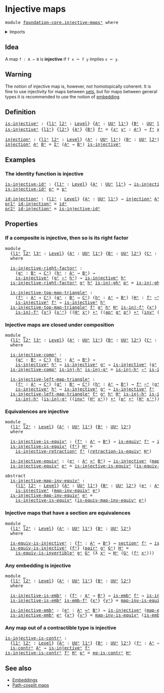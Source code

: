 # Injective maps

<pre class="Agda"><a id="27" class="Keyword">module</a> <a id="34" href="foundation-core.injective-maps%25E1%25B5%2589.html" class="Module">foundation-core.injective-mapsᵉ</a> <a id="66" class="Keyword">where</a>
</pre>
<details><summary>Imports</summary>

<pre class="Agda"><a id="122" class="Keyword">open</a> <a id="127" class="Keyword">import</a> <a id="134" href="foundation.action-on-identifications-functions%25E1%25B5%2589.html" class="Module">foundation.action-on-identifications-functionsᵉ</a>
<a id="182" class="Keyword">open</a> <a id="187" class="Keyword">import</a> <a id="194" href="foundation.dependent-pair-types%25E1%25B5%2589.html" class="Module">foundation.dependent-pair-typesᵉ</a>
<a id="227" class="Keyword">open</a> <a id="232" class="Keyword">import</a> <a id="239" href="foundation.universe-levels%25E1%25B5%2589.html" class="Module">foundation.universe-levelsᵉ</a>

<a id="268" class="Keyword">open</a> <a id="273" class="Keyword">import</a> <a id="280" href="foundation-core.contractible-types%25E1%25B5%2589.html" class="Module">foundation-core.contractible-typesᵉ</a>
<a id="316" class="Keyword">open</a> <a id="321" class="Keyword">import</a> <a id="328" href="foundation-core.embeddings%25E1%25B5%2589.html" class="Module">foundation-core.embeddingsᵉ</a>
<a id="356" class="Keyword">open</a> <a id="361" class="Keyword">import</a> <a id="368" href="foundation-core.equivalences%25E1%25B5%2589.html" class="Module">foundation-core.equivalencesᵉ</a>
<a id="398" class="Keyword">open</a> <a id="403" class="Keyword">import</a> <a id="410" href="foundation-core.function-types%25E1%25B5%2589.html" class="Module">foundation-core.function-typesᵉ</a>
<a id="442" class="Keyword">open</a> <a id="447" class="Keyword">import</a> <a id="454" href="foundation-core.homotopies%25E1%25B5%2589.html" class="Module">foundation-core.homotopiesᵉ</a>
<a id="482" class="Keyword">open</a> <a id="487" class="Keyword">import</a> <a id="494" href="foundation-core.identity-types%25E1%25B5%2589.html" class="Module">foundation-core.identity-typesᵉ</a>
<a id="526" class="Keyword">open</a> <a id="531" class="Keyword">import</a> <a id="538" href="foundation-core.retractions%25E1%25B5%2589.html" class="Module">foundation-core.retractionsᵉ</a>
<a id="567" class="Keyword">open</a> <a id="572" class="Keyword">import</a> <a id="579" href="foundation-core.sections%25E1%25B5%2589.html" class="Module">foundation-core.sectionsᵉ</a>
</pre>
</details>

## Idea

A map `f : A → B` is **injective** if `f x ＝ f y` implies `x ＝ y`.

## Warning

The notion of injective map is, however, not homotopically coherent. It is fine
to use injectivity for maps between [sets](foundation-core.sets.md), but for
maps between general types it is recommended to use the notion of
[embedding](foundation-core.embeddings.md).

## Definition

<pre class="Agda"><a id="is-injectiveᵉ"></a><a id="1002" href="foundation-core.injective-maps%25E1%25B5%2589.html#1002" class="Function">is-injectiveᵉ</a> <a id="1016" class="Symbol">:</a> <a id="1018" class="Symbol">{</a><a id="1019" href="foundation-core.injective-maps%25E1%25B5%2589.html#1019" class="Bound">l1ᵉ</a> <a id="1023" href="foundation-core.injective-maps%25E1%25B5%2589.html#1023" class="Bound">l2ᵉ</a> <a id="1027" class="Symbol">:</a> <a id="1029" href="Agda.Primitive.html#742" class="Postulate">Level</a><a id="1034" class="Symbol">}</a> <a id="1036" class="Symbol">{</a><a id="1037" href="foundation-core.injective-maps%25E1%25B5%2589.html#1037" class="Bound">Aᵉ</a> <a id="1040" class="Symbol">:</a> <a id="1042" href="Agda.Primitive.html#429" class="Primitive">UUᵉ</a> <a id="1046" href="foundation-core.injective-maps%25E1%25B5%2589.html#1019" class="Bound">l1ᵉ</a><a id="1049" class="Symbol">}</a> <a id="1051" class="Symbol">{</a><a id="1052" href="foundation-core.injective-maps%25E1%25B5%2589.html#1052" class="Bound">Bᵉ</a> <a id="1055" class="Symbol">:</a> <a id="1057" href="Agda.Primitive.html#429" class="Primitive">UUᵉ</a> <a id="1061" href="foundation-core.injective-maps%25E1%25B5%2589.html#1023" class="Bound">l2ᵉ</a><a id="1064" class="Symbol">}</a> <a id="1066" class="Symbol">→</a> <a id="1068" class="Symbol">(</a><a id="1069" href="foundation-core.injective-maps%25E1%25B5%2589.html#1037" class="Bound">Aᵉ</a> <a id="1072" class="Symbol">→</a> <a id="1074" href="foundation-core.injective-maps%25E1%25B5%2589.html#1052" class="Bound">Bᵉ</a><a id="1076" class="Symbol">)</a> <a id="1078" class="Symbol">→</a> <a id="1080" href="Agda.Primitive.html#429" class="Primitive">UUᵉ</a> <a id="1084" class="Symbol">(</a><a id="1085" href="foundation-core.injective-maps%25E1%25B5%2589.html#1019" class="Bound">l1ᵉ</a> <a id="1089" href="Agda.Primitive.html#961" class="Primitive Operator">⊔</a> <a id="1091" href="foundation-core.injective-maps%25E1%25B5%2589.html#1023" class="Bound">l2ᵉ</a><a id="1094" class="Symbol">)</a>
<a id="1096" href="foundation-core.injective-maps%25E1%25B5%2589.html#1002" class="Function">is-injectiveᵉ</a> <a id="1110" class="Symbol">{</a><a id="1111" href="foundation-core.injective-maps%25E1%25B5%2589.html#1111" class="Bound">l1ᵉ</a><a id="1114" class="Symbol">}</a> <a id="1116" class="Symbol">{</a><a id="1117" href="foundation-core.injective-maps%25E1%25B5%2589.html#1117" class="Bound">l2ᵉ</a><a id="1120" class="Symbol">}</a> <a id="1122" class="Symbol">{</a><a id="1123" href="foundation-core.injective-maps%25E1%25B5%2589.html#1123" class="Bound">Aᵉ</a><a id="1125" class="Symbol">}</a> <a id="1127" class="Symbol">{</a><a id="1128" href="foundation-core.injective-maps%25E1%25B5%2589.html#1128" class="Bound">Bᵉ</a><a id="1130" class="Symbol">}</a> <a id="1132" href="foundation-core.injective-maps%25E1%25B5%2589.html#1132" class="Bound">fᵉ</a> <a id="1135" class="Symbol">=</a> <a id="1137" class="Symbol">{</a><a id="1138" href="foundation-core.injective-maps%25E1%25B5%2589.html#1138" class="Bound">xᵉ</a> <a id="1141" href="foundation-core.injective-maps%25E1%25B5%2589.html#1141" class="Bound">yᵉ</a> <a id="1144" class="Symbol">:</a> <a id="1146" href="foundation-core.injective-maps%25E1%25B5%2589.html#1123" class="Bound">Aᵉ</a><a id="1148" class="Symbol">}</a> <a id="1150" class="Symbol">→</a> <a id="1152" href="foundation-core.injective-maps%25E1%25B5%2589.html#1132" class="Bound">fᵉ</a> <a id="1155" href="foundation-core.injective-maps%25E1%25B5%2589.html#1138" class="Bound">xᵉ</a> <a id="1158" href="foundation-core.identity-types%25E1%25B5%2589.html#2730" class="Function Operator">＝ᵉ</a> <a id="1161" href="foundation-core.injective-maps%25E1%25B5%2589.html#1132" class="Bound">fᵉ</a> <a id="1164" href="foundation-core.injective-maps%25E1%25B5%2589.html#1141" class="Bound">yᵉ</a> <a id="1167" class="Symbol">→</a> <a id="1169" href="foundation-core.injective-maps%25E1%25B5%2589.html#1138" class="Bound">xᵉ</a> <a id="1172" href="foundation-core.identity-types%25E1%25B5%2589.html#2730" class="Function Operator">＝ᵉ</a> <a id="1175" href="foundation-core.injective-maps%25E1%25B5%2589.html#1141" class="Bound">yᵉ</a>

<a id="injectionᵉ"></a><a id="1179" href="foundation-core.injective-maps%25E1%25B5%2589.html#1179" class="Function">injectionᵉ</a> <a id="1190" class="Symbol">:</a> <a id="1192" class="Symbol">{</a><a id="1193" href="foundation-core.injective-maps%25E1%25B5%2589.html#1193" class="Bound">l1ᵉ</a> <a id="1197" href="foundation-core.injective-maps%25E1%25B5%2589.html#1197" class="Bound">l2ᵉ</a> <a id="1201" class="Symbol">:</a> <a id="1203" href="Agda.Primitive.html#742" class="Postulate">Level</a><a id="1208" class="Symbol">}</a> <a id="1210" class="Symbol">(</a><a id="1211" href="foundation-core.injective-maps%25E1%25B5%2589.html#1211" class="Bound">Aᵉ</a> <a id="1214" class="Symbol">:</a> <a id="1216" href="Agda.Primitive.html#429" class="Primitive">UUᵉ</a> <a id="1220" href="foundation-core.injective-maps%25E1%25B5%2589.html#1193" class="Bound">l1ᵉ</a><a id="1223" class="Symbol">)</a> <a id="1225" class="Symbol">(</a><a id="1226" href="foundation-core.injective-maps%25E1%25B5%2589.html#1226" class="Bound">Bᵉ</a> <a id="1229" class="Symbol">:</a> <a id="1231" href="Agda.Primitive.html#429" class="Primitive">UUᵉ</a> <a id="1235" href="foundation-core.injective-maps%25E1%25B5%2589.html#1197" class="Bound">l2ᵉ</a><a id="1238" class="Symbol">)</a> <a id="1240" class="Symbol">→</a> <a id="1242" href="Agda.Primitive.html#429" class="Primitive">UUᵉ</a> <a id="1246" class="Symbol">(</a><a id="1247" href="foundation-core.injective-maps%25E1%25B5%2589.html#1193" class="Bound">l1ᵉ</a> <a id="1251" href="Agda.Primitive.html#961" class="Primitive Operator">⊔</a> <a id="1253" href="foundation-core.injective-maps%25E1%25B5%2589.html#1197" class="Bound">l2ᵉ</a><a id="1256" class="Symbol">)</a>
<a id="1258" href="foundation-core.injective-maps%25E1%25B5%2589.html#1179" class="Function">injectionᵉ</a> <a id="1269" href="foundation-core.injective-maps%25E1%25B5%2589.html#1269" class="Bound">Aᵉ</a> <a id="1272" href="foundation-core.injective-maps%25E1%25B5%2589.html#1272" class="Bound">Bᵉ</a> <a id="1275" class="Symbol">=</a> <a id="1277" href="foundation.dependent-pair-types%25E1%25B5%2589.html#585" class="Record">Σᵉ</a> <a id="1280" class="Symbol">(</a><a id="1281" href="foundation-core.injective-maps%25E1%25B5%2589.html#1269" class="Bound">Aᵉ</a> <a id="1284" class="Symbol">→</a> <a id="1286" href="foundation-core.injective-maps%25E1%25B5%2589.html#1272" class="Bound">Bᵉ</a><a id="1288" class="Symbol">)</a> <a id="1290" href="foundation-core.injective-maps%25E1%25B5%2589.html#1002" class="Function">is-injectiveᵉ</a>
</pre>
## Examples

### The identity function is injective

<pre class="Agda"><a id="is-injective-idᵉ"></a><a id="1370" href="foundation-core.injective-maps%25E1%25B5%2589.html#1370" class="Function">is-injective-idᵉ</a> <a id="1387" class="Symbol">:</a> <a id="1389" class="Symbol">{</a><a id="1390" href="foundation-core.injective-maps%25E1%25B5%2589.html#1390" class="Bound">l1ᵉ</a> <a id="1394" class="Symbol">:</a> <a id="1396" href="Agda.Primitive.html#742" class="Postulate">Level</a><a id="1401" class="Symbol">}</a> <a id="1403" class="Symbol">{</a><a id="1404" href="foundation-core.injective-maps%25E1%25B5%2589.html#1404" class="Bound">Aᵉ</a> <a id="1407" class="Symbol">:</a> <a id="1409" href="Agda.Primitive.html#429" class="Primitive">UUᵉ</a> <a id="1413" href="foundation-core.injective-maps%25E1%25B5%2589.html#1390" class="Bound">l1ᵉ</a><a id="1416" class="Symbol">}</a> <a id="1418" class="Symbol">→</a> <a id="1420" href="foundation-core.injective-maps%25E1%25B5%2589.html#1002" class="Function">is-injectiveᵉ</a> <a id="1434" class="Symbol">(</a><a id="1435" href="foundation-core.function-types%25E1%25B5%2589.html#309" class="Function">idᵉ</a> <a id="1439" class="Symbol">{</a><a id="1440" class="Argument">Aᵉ</a> <a id="1443" class="Symbol">=</a> <a id="1445" href="foundation-core.injective-maps%25E1%25B5%2589.html#1404" class="Bound">Aᵉ</a><a id="1447" class="Symbol">})</a>
<a id="1450" href="foundation-core.injective-maps%25E1%25B5%2589.html#1370" class="Function">is-injective-idᵉ</a> <a id="1467" href="foundation-core.injective-maps%25E1%25B5%2589.html#1467" class="Bound">pᵉ</a> <a id="1470" class="Symbol">=</a> <a id="1472" href="foundation-core.injective-maps%25E1%25B5%2589.html#1467" class="Bound">pᵉ</a>

<a id="id-injectionᵉ"></a><a id="1476" href="foundation-core.injective-maps%25E1%25B5%2589.html#1476" class="Function">id-injectionᵉ</a> <a id="1490" class="Symbol">:</a> <a id="1492" class="Symbol">{</a><a id="1493" href="foundation-core.injective-maps%25E1%25B5%2589.html#1493" class="Bound">l1ᵉ</a> <a id="1497" class="Symbol">:</a> <a id="1499" href="Agda.Primitive.html#742" class="Postulate">Level</a><a id="1504" class="Symbol">}</a> <a id="1506" class="Symbol">{</a><a id="1507" href="foundation-core.injective-maps%25E1%25B5%2589.html#1507" class="Bound">Aᵉ</a> <a id="1510" class="Symbol">:</a> <a id="1512" href="Agda.Primitive.html#429" class="Primitive">UUᵉ</a> <a id="1516" href="foundation-core.injective-maps%25E1%25B5%2589.html#1493" class="Bound">l1ᵉ</a><a id="1519" class="Symbol">}</a> <a id="1521" class="Symbol">→</a> <a id="1523" href="foundation-core.injective-maps%25E1%25B5%2589.html#1179" class="Function">injectionᵉ</a> <a id="1534" href="foundation-core.injective-maps%25E1%25B5%2589.html#1507" class="Bound">Aᵉ</a> <a id="1537" href="foundation-core.injective-maps%25E1%25B5%2589.html#1507" class="Bound">Aᵉ</a>
<a id="1540" href="foundation.dependent-pair-types%25E1%25B5%2589.html#697" class="Field">pr1ᵉ</a> <a id="1545" href="foundation-core.injective-maps%25E1%25B5%2589.html#1476" class="Function">id-injectionᵉ</a> <a id="1559" class="Symbol">=</a> <a id="1561" href="foundation-core.function-types%25E1%25B5%2589.html#309" class="Function">idᵉ</a>
<a id="1565" href="foundation.dependent-pair-types%25E1%25B5%2589.html#711" class="Field">pr2ᵉ</a> <a id="1570" href="foundation-core.injective-maps%25E1%25B5%2589.html#1476" class="Function">id-injectionᵉ</a> <a id="1584" class="Symbol">=</a> <a id="1586" href="foundation-core.injective-maps%25E1%25B5%2589.html#1370" class="Function">is-injective-idᵉ</a>
</pre>
## Properties

### If a composite is injective, then so is its right factor

<pre class="Agda"><a id="1693" class="Keyword">module</a> <a id="1700" href="foundation-core.injective-maps%25E1%25B5%2589.html#1700" class="Module">_</a>
  <a id="1704" class="Symbol">{</a><a id="1705" href="foundation-core.injective-maps%25E1%25B5%2589.html#1705" class="Bound">l1ᵉ</a> <a id="1709" href="foundation-core.injective-maps%25E1%25B5%2589.html#1709" class="Bound">l2ᵉ</a> <a id="1713" href="foundation-core.injective-maps%25E1%25B5%2589.html#1713" class="Bound">l3ᵉ</a> <a id="1717" class="Symbol">:</a> <a id="1719" href="Agda.Primitive.html#742" class="Postulate">Level</a><a id="1724" class="Symbol">}</a> <a id="1726" class="Symbol">{</a><a id="1727" href="foundation-core.injective-maps%25E1%25B5%2589.html#1727" class="Bound">Aᵉ</a> <a id="1730" class="Symbol">:</a> <a id="1732" href="Agda.Primitive.html#429" class="Primitive">UUᵉ</a> <a id="1736" href="foundation-core.injective-maps%25E1%25B5%2589.html#1705" class="Bound">l1ᵉ</a><a id="1739" class="Symbol">}</a> <a id="1741" class="Symbol">{</a><a id="1742" href="foundation-core.injective-maps%25E1%25B5%2589.html#1742" class="Bound">Bᵉ</a> <a id="1745" class="Symbol">:</a> <a id="1747" href="Agda.Primitive.html#429" class="Primitive">UUᵉ</a> <a id="1751" href="foundation-core.injective-maps%25E1%25B5%2589.html#1709" class="Bound">l2ᵉ</a><a id="1754" class="Symbol">}</a> <a id="1756" class="Symbol">{</a><a id="1757" href="foundation-core.injective-maps%25E1%25B5%2589.html#1757" class="Bound">Cᵉ</a> <a id="1760" class="Symbol">:</a> <a id="1762" href="Agda.Primitive.html#429" class="Primitive">UUᵉ</a> <a id="1766" href="foundation-core.injective-maps%25E1%25B5%2589.html#1713" class="Bound">l3ᵉ</a><a id="1769" class="Symbol">}</a>
  <a id="1773" class="Keyword">where</a>

  <a id="1782" href="foundation-core.injective-maps%25E1%25B5%2589.html#1782" class="Function">is-injective-right-factorᵉ</a> <a id="1809" class="Symbol">:</a>
    <a id="1815" class="Symbol">(</a><a id="1816" href="foundation-core.injective-maps%25E1%25B5%2589.html#1816" class="Bound">gᵉ</a> <a id="1819" class="Symbol">:</a> <a id="1821" href="foundation-core.injective-maps%25E1%25B5%2589.html#1742" class="Bound">Bᵉ</a> <a id="1824" class="Symbol">→</a> <a id="1826" href="foundation-core.injective-maps%25E1%25B5%2589.html#1757" class="Bound">Cᵉ</a><a id="1828" class="Symbol">)</a> <a id="1830" class="Symbol">(</a><a id="1831" href="foundation-core.injective-maps%25E1%25B5%2589.html#1831" class="Bound">hᵉ</a> <a id="1834" class="Symbol">:</a> <a id="1836" href="foundation-core.injective-maps%25E1%25B5%2589.html#1727" class="Bound">Aᵉ</a> <a id="1839" class="Symbol">→</a> <a id="1841" href="foundation-core.injective-maps%25E1%25B5%2589.html#1742" class="Bound">Bᵉ</a><a id="1843" class="Symbol">)</a> <a id="1845" class="Symbol">→</a>
    <a id="1851" href="foundation-core.injective-maps%25E1%25B5%2589.html#1002" class="Function">is-injectiveᵉ</a> <a id="1865" class="Symbol">(</a><a id="1866" href="foundation-core.injective-maps%25E1%25B5%2589.html#1816" class="Bound">gᵉ</a> <a id="1869" href="foundation-core.function-types%25E1%25B5%2589.html#476" class="Function Operator">∘ᵉ</a> <a id="1872" href="foundation-core.injective-maps%25E1%25B5%2589.html#1831" class="Bound">hᵉ</a><a id="1874" class="Symbol">)</a> <a id="1876" class="Symbol">→</a> <a id="1878" href="foundation-core.injective-maps%25E1%25B5%2589.html#1002" class="Function">is-injectiveᵉ</a> <a id="1892" href="foundation-core.injective-maps%25E1%25B5%2589.html#1831" class="Bound">hᵉ</a>
  <a id="1897" href="foundation-core.injective-maps%25E1%25B5%2589.html#1782" class="Function">is-injective-right-factorᵉ</a> <a id="1924" href="foundation-core.injective-maps%25E1%25B5%2589.html#1924" class="Bound">gᵉ</a> <a id="1927" href="foundation-core.injective-maps%25E1%25B5%2589.html#1927" class="Bound">hᵉ</a> <a id="1930" href="foundation-core.injective-maps%25E1%25B5%2589.html#1930" class="Bound">is-inj-ghᵉ</a> <a id="1941" href="foundation-core.injective-maps%25E1%25B5%2589.html#1941" class="Bound">pᵉ</a> <a id="1944" class="Symbol">=</a> <a id="1946" href="foundation-core.injective-maps%25E1%25B5%2589.html#1930" class="Bound">is-inj-ghᵉ</a> <a id="1957" class="Symbol">(</a><a id="1958" href="foundation.action-on-identifications-functions%25E1%25B5%2589.html#735" class="Function">apᵉ</a> <a id="1962" href="foundation-core.injective-maps%25E1%25B5%2589.html#1924" class="Bound">gᵉ</a> <a id="1965" href="foundation-core.injective-maps%25E1%25B5%2589.html#1941" class="Bound">pᵉ</a><a id="1967" class="Symbol">)</a>

  <a id="1972" href="foundation-core.injective-maps%25E1%25B5%2589.html#1972" class="Function">is-injective-top-map-triangleᵉ</a> <a id="2003" class="Symbol">:</a>
    <a id="2009" class="Symbol">(</a><a id="2010" href="foundation-core.injective-maps%25E1%25B5%2589.html#2010" class="Bound">fᵉ</a> <a id="2013" class="Symbol">:</a> <a id="2015" href="foundation-core.injective-maps%25E1%25B5%2589.html#1727" class="Bound">Aᵉ</a> <a id="2018" class="Symbol">→</a> <a id="2020" href="foundation-core.injective-maps%25E1%25B5%2589.html#1757" class="Bound">Cᵉ</a><a id="2022" class="Symbol">)</a> <a id="2024" class="Symbol">(</a><a id="2025" href="foundation-core.injective-maps%25E1%25B5%2589.html#2025" class="Bound">gᵉ</a> <a id="2028" class="Symbol">:</a> <a id="2030" href="foundation-core.injective-maps%25E1%25B5%2589.html#1742" class="Bound">Bᵉ</a> <a id="2033" class="Symbol">→</a> <a id="2035" href="foundation-core.injective-maps%25E1%25B5%2589.html#1757" class="Bound">Cᵉ</a><a id="2037" class="Symbol">)</a> <a id="2039" class="Symbol">(</a><a id="2040" href="foundation-core.injective-maps%25E1%25B5%2589.html#2040" class="Bound">hᵉ</a> <a id="2043" class="Symbol">:</a> <a id="2045" href="foundation-core.injective-maps%25E1%25B5%2589.html#1727" class="Bound">Aᵉ</a> <a id="2048" class="Symbol">→</a> <a id="2050" href="foundation-core.injective-maps%25E1%25B5%2589.html#1742" class="Bound">Bᵉ</a><a id="2052" class="Symbol">)</a> <a id="2054" class="Symbol">(</a><a id="2055" href="foundation-core.injective-maps%25E1%25B5%2589.html#2055" class="Bound">Hᵉ</a> <a id="2058" class="Symbol">:</a> <a id="2060" href="foundation-core.injective-maps%25E1%25B5%2589.html#2010" class="Bound">fᵉ</a> <a id="2063" href="foundation-core.homotopies%25E1%25B5%2589.html#2800" class="Function Operator">~ᵉ</a> <a id="2066" class="Symbol">(</a><a id="2067" href="foundation-core.injective-maps%25E1%25B5%2589.html#2025" class="Bound">gᵉ</a> <a id="2070" href="foundation-core.function-types%25E1%25B5%2589.html#476" class="Function Operator">∘ᵉ</a> <a id="2073" href="foundation-core.injective-maps%25E1%25B5%2589.html#2040" class="Bound">hᵉ</a><a id="2075" class="Symbol">))</a> <a id="2078" class="Symbol">→</a>
    <a id="2084" href="foundation-core.injective-maps%25E1%25B5%2589.html#1002" class="Function">is-injectiveᵉ</a> <a id="2098" href="foundation-core.injective-maps%25E1%25B5%2589.html#2010" class="Bound">fᵉ</a> <a id="2101" class="Symbol">→</a> <a id="2103" href="foundation-core.injective-maps%25E1%25B5%2589.html#1002" class="Function">is-injectiveᵉ</a> <a id="2117" href="foundation-core.injective-maps%25E1%25B5%2589.html#2040" class="Bound">hᵉ</a>
  <a id="2122" href="foundation-core.injective-maps%25E1%25B5%2589.html#1972" class="Function">is-injective-top-map-triangleᵉ</a> <a id="2153" href="foundation-core.injective-maps%25E1%25B5%2589.html#2153" class="Bound">fᵉ</a> <a id="2156" href="foundation-core.injective-maps%25E1%25B5%2589.html#2156" class="Bound">gᵉ</a> <a id="2159" href="foundation-core.injective-maps%25E1%25B5%2589.html#2159" class="Bound">hᵉ</a> <a id="2162" href="foundation-core.injective-maps%25E1%25B5%2589.html#2162" class="Bound">Hᵉ</a> <a id="2165" href="foundation-core.injective-maps%25E1%25B5%2589.html#2165" class="Bound">is-inj-fᵉ</a> <a id="2175" class="Symbol">{</a><a id="2176" href="foundation-core.injective-maps%25E1%25B5%2589.html#2176" class="Bound">xᵉ</a><a id="2178" class="Symbol">}</a> <a id="2180" class="Symbol">{</a><a id="2181" href="foundation-core.injective-maps%25E1%25B5%2589.html#2181" class="Bound">x&#39;ᵉ</a><a id="2184" class="Symbol">}</a> <a id="2186" href="foundation-core.injective-maps%25E1%25B5%2589.html#2186" class="Bound">pᵉ</a> <a id="2189" class="Symbol">=</a>
    <a id="2195" href="foundation-core.injective-maps%25E1%25B5%2589.html#2165" class="Bound">is-inj-fᵉ</a> <a id="2205" class="Symbol">{</a><a id="2206" href="foundation-core.injective-maps%25E1%25B5%2589.html#2176" class="Bound">xᵉ</a><a id="2208" class="Symbol">}</a> <a id="2210" class="Symbol">{</a><a id="2211" href="foundation-core.injective-maps%25E1%25B5%2589.html#2181" class="Bound">x&#39;ᵉ</a><a id="2214" class="Symbol">}</a> <a id="2216" class="Symbol">((</a><a id="2218" href="foundation-core.injective-maps%25E1%25B5%2589.html#2162" class="Bound">Hᵉ</a> <a id="2221" href="foundation-core.injective-maps%25E1%25B5%2589.html#2176" class="Bound">xᵉ</a><a id="2223" class="Symbol">)</a> <a id="2225" href="foundation-core.identity-types%25E1%25B5%2589.html#5906" class="Function Operator">∙ᵉ</a> <a id="2228" class="Symbol">((</a><a id="2230" href="foundation.action-on-identifications-functions%25E1%25B5%2589.html#735" class="Function">apᵉ</a> <a id="2234" href="foundation-core.injective-maps%25E1%25B5%2589.html#2156" class="Bound">gᵉ</a> <a id="2237" href="foundation-core.injective-maps%25E1%25B5%2589.html#2186" class="Bound">pᵉ</a><a id="2239" class="Symbol">)</a> <a id="2241" href="foundation-core.identity-types%25E1%25B5%2589.html#5906" class="Function Operator">∙ᵉ</a> <a id="2244" class="Symbol">(</a><a id="2245" href="foundation-core.identity-types%25E1%25B5%2589.html#6276" class="Function">invᵉ</a> <a id="2250" class="Symbol">(</a><a id="2251" href="foundation-core.injective-maps%25E1%25B5%2589.html#2162" class="Bound">Hᵉ</a> <a id="2254" href="foundation-core.injective-maps%25E1%25B5%2589.html#2181" class="Bound">x&#39;ᵉ</a><a id="2257" class="Symbol">))))</a>
</pre>
### Injective maps are closed under composition

<pre class="Agda"><a id="2324" class="Keyword">module</a> <a id="2331" href="foundation-core.injective-maps%25E1%25B5%2589.html#2331" class="Module">_</a>
  <a id="2335" class="Symbol">{</a><a id="2336" href="foundation-core.injective-maps%25E1%25B5%2589.html#2336" class="Bound">l1ᵉ</a> <a id="2340" href="foundation-core.injective-maps%25E1%25B5%2589.html#2340" class="Bound">l2ᵉ</a> <a id="2344" href="foundation-core.injective-maps%25E1%25B5%2589.html#2344" class="Bound">l3ᵉ</a> <a id="2348" class="Symbol">:</a> <a id="2350" href="Agda.Primitive.html#742" class="Postulate">Level</a><a id="2355" class="Symbol">}</a> <a id="2357" class="Symbol">{</a><a id="2358" href="foundation-core.injective-maps%25E1%25B5%2589.html#2358" class="Bound">Aᵉ</a> <a id="2361" class="Symbol">:</a> <a id="2363" href="Agda.Primitive.html#429" class="Primitive">UUᵉ</a> <a id="2367" href="foundation-core.injective-maps%25E1%25B5%2589.html#2336" class="Bound">l1ᵉ</a><a id="2370" class="Symbol">}</a> <a id="2372" class="Symbol">{</a><a id="2373" href="foundation-core.injective-maps%25E1%25B5%2589.html#2373" class="Bound">Bᵉ</a> <a id="2376" class="Symbol">:</a> <a id="2378" href="Agda.Primitive.html#429" class="Primitive">UUᵉ</a> <a id="2382" href="foundation-core.injective-maps%25E1%25B5%2589.html#2340" class="Bound">l2ᵉ</a><a id="2385" class="Symbol">}</a> <a id="2387" class="Symbol">{</a><a id="2388" href="foundation-core.injective-maps%25E1%25B5%2589.html#2388" class="Bound">Cᵉ</a> <a id="2391" class="Symbol">:</a> <a id="2393" href="Agda.Primitive.html#429" class="Primitive">UUᵉ</a> <a id="2397" href="foundation-core.injective-maps%25E1%25B5%2589.html#2344" class="Bound">l3ᵉ</a><a id="2400" class="Symbol">}</a>
  <a id="2404" class="Keyword">where</a>

  <a id="2413" href="foundation-core.injective-maps%25E1%25B5%2589.html#2413" class="Function">is-injective-compᵉ</a> <a id="2432" class="Symbol">:</a>
    <a id="2438" class="Symbol">{</a><a id="2439" href="foundation-core.injective-maps%25E1%25B5%2589.html#2439" class="Bound">gᵉ</a> <a id="2442" class="Symbol">:</a> <a id="2444" href="foundation-core.injective-maps%25E1%25B5%2589.html#2373" class="Bound">Bᵉ</a> <a id="2447" class="Symbol">→</a> <a id="2449" href="foundation-core.injective-maps%25E1%25B5%2589.html#2388" class="Bound">Cᵉ</a><a id="2451" class="Symbol">}</a> <a id="2453" class="Symbol">{</a><a id="2454" href="foundation-core.injective-maps%25E1%25B5%2589.html#2454" class="Bound">hᵉ</a> <a id="2457" class="Symbol">:</a> <a id="2459" href="foundation-core.injective-maps%25E1%25B5%2589.html#2358" class="Bound">Aᵉ</a> <a id="2462" class="Symbol">→</a> <a id="2464" href="foundation-core.injective-maps%25E1%25B5%2589.html#2373" class="Bound">Bᵉ</a><a id="2466" class="Symbol">}</a> <a id="2468" class="Symbol">→</a>
    <a id="2474" href="foundation-core.injective-maps%25E1%25B5%2589.html#1002" class="Function">is-injectiveᵉ</a> <a id="2488" href="foundation-core.injective-maps%25E1%25B5%2589.html#2454" class="Bound">hᵉ</a> <a id="2491" class="Symbol">→</a> <a id="2493" href="foundation-core.injective-maps%25E1%25B5%2589.html#1002" class="Function">is-injectiveᵉ</a> <a id="2507" href="foundation-core.injective-maps%25E1%25B5%2589.html#2439" class="Bound">gᵉ</a> <a id="2510" class="Symbol">→</a> <a id="2512" href="foundation-core.injective-maps%25E1%25B5%2589.html#1002" class="Function">is-injectiveᵉ</a> <a id="2526" class="Symbol">(</a><a id="2527" href="foundation-core.injective-maps%25E1%25B5%2589.html#2439" class="Bound">gᵉ</a> <a id="2530" href="foundation-core.function-types%25E1%25B5%2589.html#476" class="Function Operator">∘ᵉ</a> <a id="2533" href="foundation-core.injective-maps%25E1%25B5%2589.html#2454" class="Bound">hᵉ</a><a id="2535" class="Symbol">)</a>
  <a id="2539" href="foundation-core.injective-maps%25E1%25B5%2589.html#2413" class="Function">is-injective-compᵉ</a> <a id="2558" href="foundation-core.injective-maps%25E1%25B5%2589.html#2558" class="Bound">is-inj-hᵉ</a> <a id="2568" href="foundation-core.injective-maps%25E1%25B5%2589.html#2568" class="Bound">is-inj-gᵉ</a> <a id="2578" class="Symbol">=</a> <a id="2580" href="foundation-core.injective-maps%25E1%25B5%2589.html#2558" class="Bound">is-inj-hᵉ</a> <a id="2590" href="foundation-core.function-types%25E1%25B5%2589.html#476" class="Function Operator">∘ᵉ</a> <a id="2593" href="foundation-core.injective-maps%25E1%25B5%2589.html#2568" class="Bound">is-inj-gᵉ</a>

  <a id="2606" href="foundation-core.injective-maps%25E1%25B5%2589.html#2606" class="Function">is-injective-left-map-triangleᵉ</a> <a id="2638" class="Symbol">:</a>
    <a id="2644" class="Symbol">(</a><a id="2645" href="foundation-core.injective-maps%25E1%25B5%2589.html#2645" class="Bound">fᵉ</a> <a id="2648" class="Symbol">:</a> <a id="2650" href="foundation-core.injective-maps%25E1%25B5%2589.html#2358" class="Bound">Aᵉ</a> <a id="2653" class="Symbol">→</a> <a id="2655" href="foundation-core.injective-maps%25E1%25B5%2589.html#2388" class="Bound">Cᵉ</a><a id="2657" class="Symbol">)</a> <a id="2659" class="Symbol">(</a><a id="2660" href="foundation-core.injective-maps%25E1%25B5%2589.html#2660" class="Bound">gᵉ</a> <a id="2663" class="Symbol">:</a> <a id="2665" href="foundation-core.injective-maps%25E1%25B5%2589.html#2373" class="Bound">Bᵉ</a> <a id="2668" class="Symbol">→</a> <a id="2670" href="foundation-core.injective-maps%25E1%25B5%2589.html#2388" class="Bound">Cᵉ</a><a id="2672" class="Symbol">)</a> <a id="2674" class="Symbol">(</a><a id="2675" href="foundation-core.injective-maps%25E1%25B5%2589.html#2675" class="Bound">hᵉ</a> <a id="2678" class="Symbol">:</a> <a id="2680" href="foundation-core.injective-maps%25E1%25B5%2589.html#2358" class="Bound">Aᵉ</a> <a id="2683" class="Symbol">→</a> <a id="2685" href="foundation-core.injective-maps%25E1%25B5%2589.html#2373" class="Bound">Bᵉ</a><a id="2687" class="Symbol">)</a> <a id="2689" class="Symbol">→</a> <a id="2691" href="foundation-core.injective-maps%25E1%25B5%2589.html#2645" class="Bound">fᵉ</a> <a id="2694" href="foundation-core.homotopies%25E1%25B5%2589.html#2800" class="Function Operator">~ᵉ</a> <a id="2697" class="Symbol">(</a><a id="2698" href="foundation-core.injective-maps%25E1%25B5%2589.html#2660" class="Bound">gᵉ</a> <a id="2701" href="foundation-core.function-types%25E1%25B5%2589.html#476" class="Function Operator">∘ᵉ</a> <a id="2704" href="foundation-core.injective-maps%25E1%25B5%2589.html#2675" class="Bound">hᵉ</a><a id="2706" class="Symbol">)</a> <a id="2708" class="Symbol">→</a>
    <a id="2714" href="foundation-core.injective-maps%25E1%25B5%2589.html#1002" class="Function">is-injectiveᵉ</a> <a id="2728" href="foundation-core.injective-maps%25E1%25B5%2589.html#2675" class="Bound">hᵉ</a> <a id="2731" class="Symbol">→</a> <a id="2733" href="foundation-core.injective-maps%25E1%25B5%2589.html#1002" class="Function">is-injectiveᵉ</a> <a id="2747" href="foundation-core.injective-maps%25E1%25B5%2589.html#2660" class="Bound">gᵉ</a> <a id="2750" class="Symbol">→</a> <a id="2752" href="foundation-core.injective-maps%25E1%25B5%2589.html#1002" class="Function">is-injectiveᵉ</a> <a id="2766" href="foundation-core.injective-maps%25E1%25B5%2589.html#2645" class="Bound">fᵉ</a>
  <a id="2771" href="foundation-core.injective-maps%25E1%25B5%2589.html#2606" class="Function">is-injective-left-map-triangleᵉ</a> <a id="2803" href="foundation-core.injective-maps%25E1%25B5%2589.html#2803" class="Bound">fᵉ</a> <a id="2806" href="foundation-core.injective-maps%25E1%25B5%2589.html#2806" class="Bound">gᵉ</a> <a id="2809" href="foundation-core.injective-maps%25E1%25B5%2589.html#2809" class="Bound">hᵉ</a> <a id="2812" href="foundation-core.injective-maps%25E1%25B5%2589.html#2812" class="Bound">Hᵉ</a> <a id="2815" href="foundation-core.injective-maps%25E1%25B5%2589.html#2815" class="Bound">is-inj-hᵉ</a> <a id="2825" href="foundation-core.injective-maps%25E1%25B5%2589.html#2825" class="Bound">is-inj-gᵉ</a> <a id="2835" class="Symbol">{</a><a id="2836" href="foundation-core.injective-maps%25E1%25B5%2589.html#2836" class="Bound">xᵉ</a><a id="2838" class="Symbol">}</a> <a id="2840" class="Symbol">{</a><a id="2841" href="foundation-core.injective-maps%25E1%25B5%2589.html#2841" class="Bound">x&#39;ᵉ</a><a id="2844" class="Symbol">}</a> <a id="2846" href="foundation-core.injective-maps%25E1%25B5%2589.html#2846" class="Bound">pᵉ</a> <a id="2849" class="Symbol">=</a>
    <a id="2855" href="foundation-core.injective-maps%25E1%25B5%2589.html#2815" class="Bound">is-inj-hᵉ</a> <a id="2865" class="Symbol">(</a><a id="2866" href="foundation-core.injective-maps%25E1%25B5%2589.html#2825" class="Bound">is-inj-gᵉ</a> <a id="2876" class="Symbol">((</a><a id="2878" href="foundation-core.identity-types%25E1%25B5%2589.html#6276" class="Function">invᵉ</a> <a id="2883" class="Symbol">(</a><a id="2884" href="foundation-core.injective-maps%25E1%25B5%2589.html#2812" class="Bound">Hᵉ</a> <a id="2887" href="foundation-core.injective-maps%25E1%25B5%2589.html#2836" class="Bound">xᵉ</a><a id="2889" class="Symbol">))</a> <a id="2892" href="foundation-core.identity-types%25E1%25B5%2589.html#5906" class="Function Operator">∙ᵉ</a> <a id="2895" class="Symbol">(</a><a id="2896" href="foundation-core.injective-maps%25E1%25B5%2589.html#2846" class="Bound">pᵉ</a> <a id="2899" href="foundation-core.identity-types%25E1%25B5%2589.html#5906" class="Function Operator">∙ᵉ</a> <a id="2902" class="Symbol">(</a><a id="2903" href="foundation-core.injective-maps%25E1%25B5%2589.html#2812" class="Bound">Hᵉ</a> <a id="2906" href="foundation-core.injective-maps%25E1%25B5%2589.html#2841" class="Bound">x&#39;ᵉ</a><a id="2909" class="Symbol">))))</a>
</pre>
### Equivalences are injective

<pre class="Agda"><a id="2959" class="Keyword">module</a> <a id="2966" href="foundation-core.injective-maps%25E1%25B5%2589.html#2966" class="Module">_</a>
  <a id="2970" class="Symbol">{</a><a id="2971" href="foundation-core.injective-maps%25E1%25B5%2589.html#2971" class="Bound">l1ᵉ</a> <a id="2975" href="foundation-core.injective-maps%25E1%25B5%2589.html#2975" class="Bound">l2ᵉ</a> <a id="2979" class="Symbol">:</a> <a id="2981" href="Agda.Primitive.html#742" class="Postulate">Level</a><a id="2986" class="Symbol">}</a> <a id="2988" class="Symbol">{</a><a id="2989" href="foundation-core.injective-maps%25E1%25B5%2589.html#2989" class="Bound">Aᵉ</a> <a id="2992" class="Symbol">:</a> <a id="2994" href="Agda.Primitive.html#429" class="Primitive">UUᵉ</a> <a id="2998" href="foundation-core.injective-maps%25E1%25B5%2589.html#2971" class="Bound">l1ᵉ</a><a id="3001" class="Symbol">}</a> <a id="3003" class="Symbol">{</a><a id="3004" href="foundation-core.injective-maps%25E1%25B5%2589.html#3004" class="Bound">Bᵉ</a> <a id="3007" class="Symbol">:</a> <a id="3009" href="Agda.Primitive.html#429" class="Primitive">UUᵉ</a> <a id="3013" href="foundation-core.injective-maps%25E1%25B5%2589.html#2975" class="Bound">l2ᵉ</a><a id="3016" class="Symbol">}</a>
  <a id="3020" class="Keyword">where</a>

  <a id="3029" href="foundation-core.injective-maps%25E1%25B5%2589.html#3029" class="Function">is-injective-is-equivᵉ</a> <a id="3052" class="Symbol">:</a> <a id="3054" class="Symbol">{</a><a id="3055" href="foundation-core.injective-maps%25E1%25B5%2589.html#3055" class="Bound">fᵉ</a> <a id="3058" class="Symbol">:</a> <a id="3060" href="foundation-core.injective-maps%25E1%25B5%2589.html#2989" class="Bound">Aᵉ</a> <a id="3063" class="Symbol">→</a> <a id="3065" href="foundation-core.injective-maps%25E1%25B5%2589.html#3004" class="Bound">Bᵉ</a><a id="3067" class="Symbol">}</a> <a id="3069" class="Symbol">→</a> <a id="3071" href="foundation-core.equivalences%25E1%25B5%2589.html#1553" class="Function">is-equivᵉ</a> <a id="3081" href="foundation-core.injective-maps%25E1%25B5%2589.html#3055" class="Bound">fᵉ</a> <a id="3084" class="Symbol">→</a> <a id="3086" href="foundation-core.injective-maps%25E1%25B5%2589.html#1002" class="Function">is-injectiveᵉ</a> <a id="3100" href="foundation-core.injective-maps%25E1%25B5%2589.html#3055" class="Bound">fᵉ</a>
  <a id="3105" href="foundation-core.injective-maps%25E1%25B5%2589.html#3029" class="Function">is-injective-is-equivᵉ</a> <a id="3128" class="Symbol">{</a><a id="3129" href="foundation-core.injective-maps%25E1%25B5%2589.html#3129" class="Bound">fᵉ</a><a id="3131" class="Symbol">}</a> <a id="3133" href="foundation-core.injective-maps%25E1%25B5%2589.html#3133" class="Bound">Hᵉ</a> <a id="3136" class="Symbol">=</a>
    <a id="3142" href="foundation-core.retractions%25E1%25B5%2589.html#2681" class="Function">is-injective-retractionᵉ</a> <a id="3167" href="foundation-core.injective-maps%25E1%25B5%2589.html#3129" class="Bound">fᵉ</a> <a id="3170" class="Symbol">(</a><a id="3171" href="foundation-core.equivalences%25E1%25B5%2589.html#1865" class="Function">retraction-is-equivᵉ</a> <a id="3192" href="foundation-core.injective-maps%25E1%25B5%2589.html#3133" class="Bound">Hᵉ</a><a id="3194" class="Symbol">)</a>

  <a id="3199" href="foundation-core.injective-maps%25E1%25B5%2589.html#3199" class="Function">is-injective-equivᵉ</a> <a id="3219" class="Symbol">:</a> <a id="3221" class="Symbol">(</a><a id="3222" href="foundation-core.injective-maps%25E1%25B5%2589.html#3222" class="Bound">eᵉ</a> <a id="3225" class="Symbol">:</a> <a id="3227" href="foundation-core.injective-maps%25E1%25B5%2589.html#2989" class="Bound">Aᵉ</a> <a id="3230" href="foundation-core.equivalences%25E1%25B5%2589.html#2662" class="Function Operator">≃ᵉ</a> <a id="3233" href="foundation-core.injective-maps%25E1%25B5%2589.html#3004" class="Bound">Bᵉ</a><a id="3235" class="Symbol">)</a> <a id="3237" class="Symbol">→</a> <a id="3239" href="foundation-core.injective-maps%25E1%25B5%2589.html#1002" class="Function">is-injectiveᵉ</a> <a id="3253" class="Symbol">(</a><a id="3254" href="foundation-core.equivalences%25E1%25B5%2589.html#2892" class="Function">map-equivᵉ</a> <a id="3265" href="foundation-core.injective-maps%25E1%25B5%2589.html#3222" class="Bound">eᵉ</a><a id="3267" class="Symbol">)</a>
  <a id="3271" href="foundation-core.injective-maps%25E1%25B5%2589.html#3199" class="Function">is-injective-equivᵉ</a> <a id="3291" href="foundation-core.injective-maps%25E1%25B5%2589.html#3291" class="Bound">eᵉ</a> <a id="3294" class="Symbol">=</a> <a id="3296" href="foundation-core.injective-maps%25E1%25B5%2589.html#3029" class="Function">is-injective-is-equivᵉ</a> <a id="3319" class="Symbol">(</a><a id="3320" href="foundation-core.equivalences%25E1%25B5%2589.html#2939" class="Function">is-equiv-map-equivᵉ</a> <a id="3340" href="foundation-core.injective-maps%25E1%25B5%2589.html#3291" class="Bound">eᵉ</a><a id="3342" class="Symbol">)</a>

<a id="3345" class="Keyword">abstract</a>
  <a id="is-injective-map-inv-equivᵉ"></a><a id="3356" href="foundation-core.injective-maps%25E1%25B5%2589.html#3356" class="Function">is-injective-map-inv-equivᵉ</a> <a id="3384" class="Symbol">:</a>
    <a id="3390" class="Symbol">{</a><a id="3391" href="foundation-core.injective-maps%25E1%25B5%2589.html#3391" class="Bound">l1ᵉ</a> <a id="3395" href="foundation-core.injective-maps%25E1%25B5%2589.html#3395" class="Bound">l2ᵉ</a> <a id="3399" class="Symbol">:</a> <a id="3401" href="Agda.Primitive.html#742" class="Postulate">Level</a><a id="3406" class="Symbol">}</a> <a id="3408" class="Symbol">{</a><a id="3409" href="foundation-core.injective-maps%25E1%25B5%2589.html#3409" class="Bound">Aᵉ</a> <a id="3412" class="Symbol">:</a> <a id="3414" href="Agda.Primitive.html#429" class="Primitive">UUᵉ</a> <a id="3418" href="foundation-core.injective-maps%25E1%25B5%2589.html#3391" class="Bound">l1ᵉ</a><a id="3421" class="Symbol">}</a> <a id="3423" class="Symbol">{</a><a id="3424" href="foundation-core.injective-maps%25E1%25B5%2589.html#3424" class="Bound">Bᵉ</a> <a id="3427" class="Symbol">:</a> <a id="3429" href="Agda.Primitive.html#429" class="Primitive">UUᵉ</a> <a id="3433" href="foundation-core.injective-maps%25E1%25B5%2589.html#3395" class="Bound">l2ᵉ</a><a id="3436" class="Symbol">}</a> <a id="3438" class="Symbol">(</a><a id="3439" href="foundation-core.injective-maps%25E1%25B5%2589.html#3439" class="Bound">eᵉ</a> <a id="3442" class="Symbol">:</a> <a id="3444" href="foundation-core.injective-maps%25E1%25B5%2589.html#3409" class="Bound">Aᵉ</a> <a id="3447" href="foundation-core.equivalences%25E1%25B5%2589.html#2662" class="Function Operator">≃ᵉ</a> <a id="3450" href="foundation-core.injective-maps%25E1%25B5%2589.html#3424" class="Bound">Bᵉ</a><a id="3452" class="Symbol">)</a> <a id="3454" class="Symbol">→</a>
    <a id="3460" href="foundation-core.injective-maps%25E1%25B5%2589.html#1002" class="Function">is-injectiveᵉ</a> <a id="3474" class="Symbol">(</a><a id="3475" href="foundation-core.equivalences%25E1%25B5%2589.html#8521" class="Function">map-inv-equivᵉ</a> <a id="3490" href="foundation-core.injective-maps%25E1%25B5%2589.html#3439" class="Bound">eᵉ</a><a id="3492" class="Symbol">)</a>
  <a id="3496" href="foundation-core.injective-maps%25E1%25B5%2589.html#3356" class="Function">is-injective-map-inv-equivᵉ</a> <a id="3524" href="foundation-core.injective-maps%25E1%25B5%2589.html#3524" class="Bound">eᵉ</a> <a id="3527" class="Symbol">=</a>
    <a id="3533" href="foundation-core.injective-maps%25E1%25B5%2589.html#3029" class="Function">is-injective-is-equivᵉ</a> <a id="3556" class="Symbol">(</a><a id="3557" href="foundation-core.equivalences%25E1%25B5%2589.html#9219" class="Function">is-equiv-map-inv-equivᵉ</a> <a id="3581" href="foundation-core.injective-maps%25E1%25B5%2589.html#3524" class="Bound">eᵉ</a><a id="3583" class="Symbol">)</a>
</pre>
### Injective maps that have a section are equivalences

<pre class="Agda"><a id="3655" class="Keyword">module</a> <a id="3662" href="foundation-core.injective-maps%25E1%25B5%2589.html#3662" class="Module">_</a>
  <a id="3666" class="Symbol">{</a><a id="3667" href="foundation-core.injective-maps%25E1%25B5%2589.html#3667" class="Bound">l1ᵉ</a> <a id="3671" href="foundation-core.injective-maps%25E1%25B5%2589.html#3671" class="Bound">l2ᵉ</a> <a id="3675" class="Symbol">:</a> <a id="3677" href="Agda.Primitive.html#742" class="Postulate">Level</a><a id="3682" class="Symbol">}</a> <a id="3684" class="Symbol">{</a><a id="3685" href="foundation-core.injective-maps%25E1%25B5%2589.html#3685" class="Bound">Aᵉ</a> <a id="3688" class="Symbol">:</a> <a id="3690" href="Agda.Primitive.html#429" class="Primitive">UUᵉ</a> <a id="3694" href="foundation-core.injective-maps%25E1%25B5%2589.html#3667" class="Bound">l1ᵉ</a><a id="3697" class="Symbol">}</a> <a id="3699" class="Symbol">{</a><a id="3700" href="foundation-core.injective-maps%25E1%25B5%2589.html#3700" class="Bound">Bᵉ</a> <a id="3703" class="Symbol">:</a> <a id="3705" href="Agda.Primitive.html#429" class="Primitive">UUᵉ</a> <a id="3709" href="foundation-core.injective-maps%25E1%25B5%2589.html#3671" class="Bound">l2ᵉ</a><a id="3712" class="Symbol">}</a>
  <a id="3716" class="Keyword">where</a>

  <a id="3725" href="foundation-core.injective-maps%25E1%25B5%2589.html#3725" class="Function">is-equiv-is-injectiveᵉ</a> <a id="3748" class="Symbol">:</a> <a id="3750" class="Symbol">{</a><a id="3751" href="foundation-core.injective-maps%25E1%25B5%2589.html#3751" class="Bound">fᵉ</a> <a id="3754" class="Symbol">:</a> <a id="3756" href="foundation-core.injective-maps%25E1%25B5%2589.html#3685" class="Bound">Aᵉ</a> <a id="3759" class="Symbol">→</a> <a id="3761" href="foundation-core.injective-maps%25E1%25B5%2589.html#3700" class="Bound">Bᵉ</a><a id="3763" class="Symbol">}</a> <a id="3765" class="Symbol">→</a> <a id="3767" href="foundation-core.sections%25E1%25B5%2589.html#1413" class="Function">sectionᵉ</a> <a id="3776" href="foundation-core.injective-maps%25E1%25B5%2589.html#3751" class="Bound">fᵉ</a> <a id="3779" class="Symbol">→</a> <a id="3781" href="foundation-core.injective-maps%25E1%25B5%2589.html#1002" class="Function">is-injectiveᵉ</a> <a id="3795" href="foundation-core.injective-maps%25E1%25B5%2589.html#3751" class="Bound">fᵉ</a> <a id="3798" class="Symbol">→</a> <a id="3800" href="foundation-core.equivalences%25E1%25B5%2589.html#1553" class="Function">is-equivᵉ</a> <a id="3810" href="foundation-core.injective-maps%25E1%25B5%2589.html#3751" class="Bound">fᵉ</a>
  <a id="3815" href="foundation-core.injective-maps%25E1%25B5%2589.html#3725" class="Function">is-equiv-is-injectiveᵉ</a> <a id="3838" class="Symbol">{</a><a id="3839" href="foundation-core.injective-maps%25E1%25B5%2589.html#3839" class="Bound">fᵉ</a><a id="3841" class="Symbol">}</a> <a id="3843" class="Symbol">(</a><a id="3844" href="foundation.dependent-pair-types%25E1%25B5%2589.html#679" class="InductiveConstructor">pairᵉ</a> <a id="3850" href="foundation-core.injective-maps%25E1%25B5%2589.html#3850" class="Bound">gᵉ</a> <a id="3853" href="foundation-core.injective-maps%25E1%25B5%2589.html#3853" class="Bound">Gᵉ</a><a id="3855" class="Symbol">)</a> <a id="3857" href="foundation-core.injective-maps%25E1%25B5%2589.html#3857" class="Bound">Hᵉ</a> <a id="3860" class="Symbol">=</a>
    <a id="3866" href="foundation-core.equivalences%25E1%25B5%2589.html#5107" class="Function">is-equiv-is-invertibleᵉ</a> <a id="3890" href="foundation-core.injective-maps%25E1%25B5%2589.html#3850" class="Bound">gᵉ</a> <a id="3893" href="foundation-core.injective-maps%25E1%25B5%2589.html#3853" class="Bound">Gᵉ</a> <a id="3896" class="Symbol">(λ</a> <a id="3899" href="foundation-core.injective-maps%25E1%25B5%2589.html#3899" class="Bound">xᵉ</a> <a id="3902" class="Symbol">→</a> <a id="3904" href="foundation-core.injective-maps%25E1%25B5%2589.html#3857" class="Bound">Hᵉ</a> <a id="3907" class="Symbol">(</a><a id="3908" href="foundation-core.injective-maps%25E1%25B5%2589.html#3853" class="Bound">Gᵉ</a> <a id="3911" class="Symbol">(</a><a id="3912" href="foundation-core.injective-maps%25E1%25B5%2589.html#3839" class="Bound">fᵉ</a> <a id="3915" href="foundation-core.injective-maps%25E1%25B5%2589.html#3899" class="Bound">xᵉ</a><a id="3917" class="Symbol">)))</a>
</pre>
### Any embedding is injective

<pre class="Agda"><a id="3966" class="Keyword">module</a> <a id="3973" href="foundation-core.injective-maps%25E1%25B5%2589.html#3973" class="Module">_</a>
  <a id="3977" class="Symbol">{</a><a id="3978" href="foundation-core.injective-maps%25E1%25B5%2589.html#3978" class="Bound">l1ᵉ</a> <a id="3982" href="foundation-core.injective-maps%25E1%25B5%2589.html#3982" class="Bound">l2ᵉ</a> <a id="3986" class="Symbol">:</a> <a id="3988" href="Agda.Primitive.html#742" class="Postulate">Level</a><a id="3993" class="Symbol">}</a> <a id="3995" class="Symbol">{</a><a id="3996" href="foundation-core.injective-maps%25E1%25B5%2589.html#3996" class="Bound">Aᵉ</a> <a id="3999" class="Symbol">:</a> <a id="4001" href="Agda.Primitive.html#429" class="Primitive">UUᵉ</a> <a id="4005" href="foundation-core.injective-maps%25E1%25B5%2589.html#3978" class="Bound">l1ᵉ</a><a id="4008" class="Symbol">}</a> <a id="4010" class="Symbol">{</a><a id="4011" href="foundation-core.injective-maps%25E1%25B5%2589.html#4011" class="Bound">Bᵉ</a> <a id="4014" class="Symbol">:</a> <a id="4016" href="Agda.Primitive.html#429" class="Primitive">UUᵉ</a> <a id="4020" href="foundation-core.injective-maps%25E1%25B5%2589.html#3982" class="Bound">l2ᵉ</a><a id="4023" class="Symbol">}</a>
  <a id="4027" class="Keyword">where</a>

  <a id="4036" href="foundation-core.injective-maps%25E1%25B5%2589.html#4036" class="Function">is-injective-is-embᵉ</a> <a id="4057" class="Symbol">:</a> <a id="4059" class="Symbol">{</a><a id="4060" href="foundation-core.injective-maps%25E1%25B5%2589.html#4060" class="Bound">fᵉ</a> <a id="4063" class="Symbol">:</a> <a id="4065" href="foundation-core.injective-maps%25E1%25B5%2589.html#3996" class="Bound">Aᵉ</a> <a id="4068" class="Symbol">→</a> <a id="4070" href="foundation-core.injective-maps%25E1%25B5%2589.html#4011" class="Bound">Bᵉ</a><a id="4072" class="Symbol">}</a> <a id="4074" class="Symbol">→</a> <a id="4076" href="foundation-core.embeddings%25E1%25B5%2589.html#1101" class="Function">is-embᵉ</a> <a id="4084" href="foundation-core.injective-maps%25E1%25B5%2589.html#4060" class="Bound">fᵉ</a> <a id="4087" class="Symbol">→</a> <a id="4089" href="foundation-core.injective-maps%25E1%25B5%2589.html#1002" class="Function">is-injectiveᵉ</a> <a id="4103" href="foundation-core.injective-maps%25E1%25B5%2589.html#4060" class="Bound">fᵉ</a>
  <a id="4108" href="foundation-core.injective-maps%25E1%25B5%2589.html#4036" class="Function">is-injective-is-embᵉ</a> <a id="4129" href="foundation-core.injective-maps%25E1%25B5%2589.html#4129" class="Bound">is-emb-fᵉ</a> <a id="4139" class="Symbol">{</a><a id="4140" href="foundation-core.injective-maps%25E1%25B5%2589.html#4140" class="Bound">xᵉ</a><a id="4142" class="Symbol">}</a> <a id="4144" class="Symbol">{</a><a id="4145" href="foundation-core.injective-maps%25E1%25B5%2589.html#4145" class="Bound">yᵉ</a><a id="4147" class="Symbol">}</a> <a id="4149" class="Symbol">=</a> <a id="4151" href="foundation-core.equivalences%25E1%25B5%2589.html#7383" class="Function">map-inv-is-equivᵉ</a> <a id="4169" class="Symbol">(</a><a id="4170" href="foundation-core.injective-maps%25E1%25B5%2589.html#4129" class="Bound">is-emb-fᵉ</a> <a id="4180" href="foundation-core.injective-maps%25E1%25B5%2589.html#4140" class="Bound">xᵉ</a> <a id="4183" href="foundation-core.injective-maps%25E1%25B5%2589.html#4145" class="Bound">yᵉ</a><a id="4185" class="Symbol">)</a>

  <a id="4190" href="foundation-core.injective-maps%25E1%25B5%2589.html#4190" class="Function">is-injective-embᵉ</a> <a id="4208" class="Symbol">:</a> <a id="4210" class="Symbol">(</a><a id="4211" href="foundation-core.injective-maps%25E1%25B5%2589.html#4211" class="Bound">eᵉ</a> <a id="4214" class="Symbol">:</a> <a id="4216" href="foundation-core.injective-maps%25E1%25B5%2589.html#3996" class="Bound">Aᵉ</a> <a id="4219" href="foundation-core.embeddings%25E1%25B5%2589.html#1585" class="Function Operator">↪ᵉ</a> <a id="4222" href="foundation-core.injective-maps%25E1%25B5%2589.html#4011" class="Bound">Bᵉ</a><a id="4224" class="Symbol">)</a> <a id="4226" class="Symbol">→</a> <a id="4228" href="foundation-core.injective-maps%25E1%25B5%2589.html#1002" class="Function">is-injectiveᵉ</a> <a id="4242" class="Symbol">(</a><a id="4243" href="foundation-core.embeddings%25E1%25B5%2589.html#1753" class="Function">map-embᵉ</a> <a id="4252" href="foundation-core.injective-maps%25E1%25B5%2589.html#4211" class="Bound">eᵉ</a><a id="4254" class="Symbol">)</a>
  <a id="4258" href="foundation-core.injective-maps%25E1%25B5%2589.html#4190" class="Function">is-injective-embᵉ</a> <a id="4276" href="foundation-core.injective-maps%25E1%25B5%2589.html#4276" class="Bound">eᵉ</a> <a id="4279" class="Symbol">{</a><a id="4280" href="foundation-core.injective-maps%25E1%25B5%2589.html#4280" class="Bound">xᵉ</a><a id="4282" class="Symbol">}</a> <a id="4284" class="Symbol">{</a><a id="4285" href="foundation-core.injective-maps%25E1%25B5%2589.html#4285" class="Bound">yᵉ</a><a id="4287" class="Symbol">}</a> <a id="4289" class="Symbol">=</a> <a id="4291" href="foundation-core.equivalences%25E1%25B5%2589.html#7383" class="Function">map-inv-is-equivᵉ</a> <a id="4309" class="Symbol">(</a><a id="4310" href="foundation-core.embeddings%25E1%25B5%2589.html#1804" class="Function">is-emb-map-embᵉ</a> <a id="4326" href="foundation-core.injective-maps%25E1%25B5%2589.html#4276" class="Bound">eᵉ</a> <a id="4329" href="foundation-core.injective-maps%25E1%25B5%2589.html#4280" class="Bound">xᵉ</a> <a id="4332" href="foundation-core.injective-maps%25E1%25B5%2589.html#4285" class="Bound">yᵉ</a><a id="4334" class="Symbol">)</a>
</pre>
### Any map out of a contractible type is injective

<pre class="Agda"><a id="is-injective-is-contrᵉ"></a><a id="4402" href="foundation-core.injective-maps%25E1%25B5%2589.html#4402" class="Function">is-injective-is-contrᵉ</a> <a id="4425" class="Symbol">:</a>
  <a id="4429" class="Symbol">{</a><a id="4430" href="foundation-core.injective-maps%25E1%25B5%2589.html#4430" class="Bound">l1ᵉ</a> <a id="4434" href="foundation-core.injective-maps%25E1%25B5%2589.html#4434" class="Bound">l2ᵉ</a> <a id="4438" class="Symbol">:</a> <a id="4440" href="Agda.Primitive.html#742" class="Postulate">Level</a><a id="4445" class="Symbol">}</a> <a id="4447" class="Symbol">{</a><a id="4448" href="foundation-core.injective-maps%25E1%25B5%2589.html#4448" class="Bound">Aᵉ</a> <a id="4451" class="Symbol">:</a> <a id="4453" href="Agda.Primitive.html#429" class="Primitive">UUᵉ</a> <a id="4457" href="foundation-core.injective-maps%25E1%25B5%2589.html#4430" class="Bound">l1ᵉ</a><a id="4460" class="Symbol">}</a> <a id="4462" class="Symbol">{</a><a id="4463" href="foundation-core.injective-maps%25E1%25B5%2589.html#4463" class="Bound">Bᵉ</a> <a id="4466" class="Symbol">:</a> <a id="4468" href="Agda.Primitive.html#429" class="Primitive">UUᵉ</a> <a id="4472" href="foundation-core.injective-maps%25E1%25B5%2589.html#4434" class="Bound">l2ᵉ</a><a id="4475" class="Symbol">}</a> <a id="4477" class="Symbol">(</a><a id="4478" href="foundation-core.injective-maps%25E1%25B5%2589.html#4478" class="Bound">fᵉ</a> <a id="4481" class="Symbol">:</a> <a id="4483" href="foundation-core.injective-maps%25E1%25B5%2589.html#4448" class="Bound">Aᵉ</a> <a id="4486" class="Symbol">→</a> <a id="4488" href="foundation-core.injective-maps%25E1%25B5%2589.html#4463" class="Bound">Bᵉ</a><a id="4490" class="Symbol">)</a> <a id="4492" class="Symbol">→</a>
  <a id="4496" href="foundation-core.contractible-types%25E1%25B5%2589.html#908" class="Function">is-contrᵉ</a> <a id="4506" href="foundation-core.injective-maps%25E1%25B5%2589.html#4448" class="Bound">Aᵉ</a> <a id="4509" class="Symbol">→</a> <a id="4511" href="foundation-core.injective-maps%25E1%25B5%2589.html#1002" class="Function">is-injectiveᵉ</a> <a id="4525" href="foundation-core.injective-maps%25E1%25B5%2589.html#4478" class="Bound">fᵉ</a>
<a id="4528" href="foundation-core.injective-maps%25E1%25B5%2589.html#4402" class="Function">is-injective-is-contrᵉ</a> <a id="4551" href="foundation-core.injective-maps%25E1%25B5%2589.html#4551" class="Bound">fᵉ</a> <a id="4554" href="foundation-core.injective-maps%25E1%25B5%2589.html#4554" class="Bound">Hᵉ</a> <a id="4557" href="foundation-core.injective-maps%25E1%25B5%2589.html#4557" class="Bound">pᵉ</a> <a id="4560" class="Symbol">=</a> <a id="4562" href="foundation-core.contractible-types%25E1%25B5%2589.html#1265" class="Function">eq-is-contrᵉ</a> <a id="4575" href="foundation-core.injective-maps%25E1%25B5%2589.html#4554" class="Bound">Hᵉ</a>
</pre>
## See also

- [Embeddings](foundation-core.embeddings.md)
- [Path-cosplit maps](foundation.path-cosplit-maps.md)